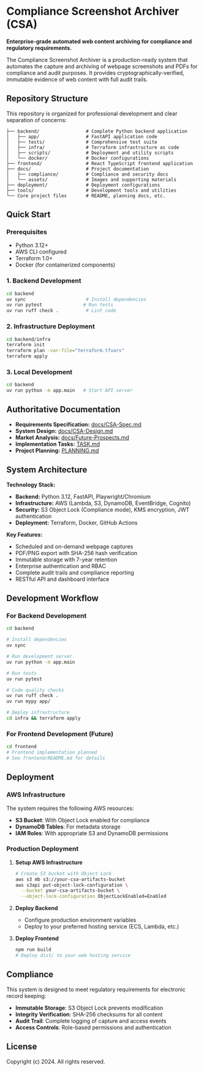 # Compliance Screenshot Archiver (CSA)

**Enterprise-grade automated web content archiving for compliance and regulatory requirements.**

The Compliance Screenshot Archiver is a production-ready system that automates the capture and archiving of webpage screenshots and PDFs for compliance and audit purposes. It provides cryptographically-verified, immutable evidence of web content with full audit trails.

## Repository Structure

This repository is organized for professional development and clear separation of concerns:

```
├── backend/                 # Complete Python backend application
│   ├── app/                 # FastAPI application code
│   ├── tests/               # Comprehensive test suite
│   ├── infra/               # Terraform infrastructure as code
│   ├── scripts/             # Deployment and utility scripts
│   └── docker/              # Docker configurations
├── frontend/                # React TypeScript frontend application
├── docs/                    # Project documentation
│   ├── compliance/          # Compliance and security docs
│   └── assets/              # Images and supporting materials
├── deployment/              # Deployment configurations
├── tools/                   # Development tools and utilities
└── Core project files       # README, planning docs, etc.
```

## Quick Start

### Prerequisites
- Python 3.12+
- AWS CLI configured
- Terraform 1.0+
- Docker (for containerized components)

### 1. Backend Development
```bash
cd backend
uv sync                      # Install dependencies
uv run pytest               # Run tests
uv run ruff check .          # Lint code
```

### 2. Infrastructure Deployment
```bash
cd backend/infra
terraform init
terraform plan -var-file="terraform.tfvars"
terraform apply
```

### 3. Local Development
```bash
cd backend
uv run python -m app.main   # Start API server
```

## Authoritative Documentation
- **Requirements Specification:** [docs/CSA-Spec.md](docs/CSA-Spec.md)
- **System Design:** [docs/CSA-Design.md](docs/CSA-Design.md)
- **Market Analysis:** [docs/Future-Prospects.md](docs/Future-Prospects.md)
- **Implementation Tasks:** [TASK.md](TASK.md)
- **Project Planning:** [PLANNING.md](PLANNING.md)

## System Architecture

**Technology Stack:**
- **Backend:** Python 3.12, FastAPI, Playwright/Chromium
- **Infrastructure:** AWS (Lambda, S3, DynamoDB, EventBridge, Cognito)
- **Security:** S3 Object Lock (Compliance mode), KMS encryption, JWT authentication
- **Deployment:** Terraform, Docker, GitHub Actions

**Key Features:**
- Scheduled and on-demand webpage captures
- PDF/PNG export with SHA-256 hash verification
- Immutable storage with 7-year retention
- Enterprise authentication and RBAC
- Complete audit trails and compliance reporting
- RESTful API and dashboard interface

## Development Workflow

### For Backend Development
```bash
cd backend

# Install dependencies
uv sync

# Run development server
uv run python -m app.main

# Run tests
uv run pytest

# Code quality checks
uv run ruff check .
uv run mypy app/

# Deploy infrastructure
cd infra && terraform apply
```

### For Frontend Development (Future)
```bash
cd frontend
# Frontend implementation planned
# See frontend/README.md for details
```

## Deployment

### AWS Infrastructure

The system requires the following AWS resources:

- **S3 Bucket**: With Object Lock enabled for compliance
- **DynamoDB Tables**: For metadata storage
- **IAM Roles**: With appropriate S3 and DynamoDB permissions

### Production Deployment

1. **Setup AWS Infrastructure**
   ```bash
   # Create S3 bucket with Object Lock
   aws s3 mb s3://your-csa-artifacts-bucket
   aws s3api put-object-lock-configuration \
     --bucket your-csa-artifacts-bucket \
     --object-lock-configuration ObjectLockEnabled=Enabled
   ```

2. **Deploy Backend**
   - Configure production environment variables
   - Deploy to your preferred hosting service (ECS, Lambda, etc.)

3. **Deploy Frontend**
   ```bash
   npm run build
   # Deploy dist/ to your web hosting service
   ```

## Compliance

This system is designed to meet regulatory requirements for electronic record keeping:

- **Immutable Storage**: S3 Object Lock prevents modification
- **Integrity Verification**: SHA-256 checksums for all content
- **Audit Trail**: Complete logging of capture and access events
- **Access Controls**: Role-based permissions and authentication

## License

Copyright (c) 2024. All rights reserved.
